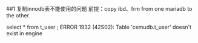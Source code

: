 ##1 复制innodb表不能使用的问题
前提：copy ibd、frm from one mariadb to the other

select * from t_user ;
ERROR 1932 (42S02): Table 'cemudb.t_user' doesn't exist in engine
